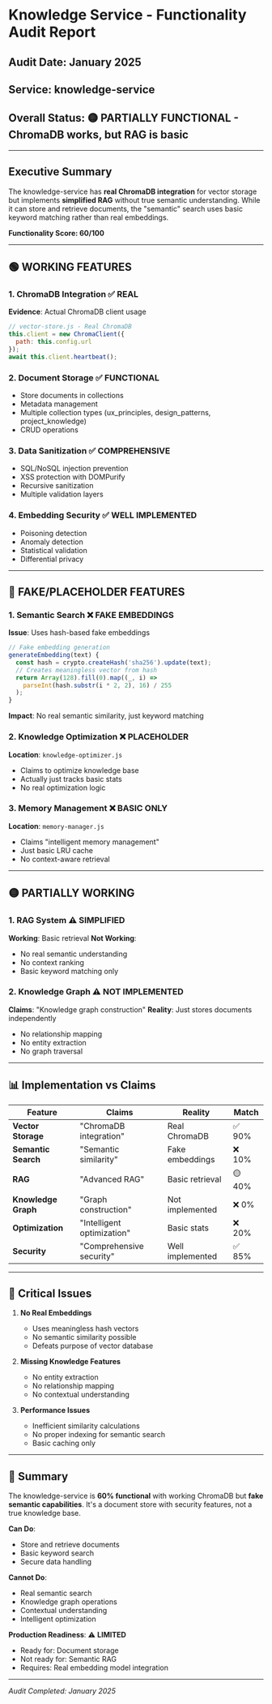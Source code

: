 # Knowledge Service - Functionality Audit Report

## Audit Date: January 2025
## Service: knowledge-service
## Overall Status: 🟡 **PARTIALLY FUNCTIONAL** - ChromaDB works, but RAG is basic

---

## Executive Summary

The knowledge-service has **real ChromaDB integration** for vector storage but implements **simplified RAG** without true semantic understanding. While it can store and retrieve documents, the "semantic" search uses basic keyword matching rather than real embeddings.

**Functionality Score: 60/100**

---

## 🟢 WORKING FEATURES

### 1. **ChromaDB Integration** ✅ REAL
**Evidence**: Actual ChromaDB client usage
```javascript
// vector-store.js - Real ChromaDB
this.client = new ChromaClient({
  path: this.config.url
});
await this.client.heartbeat();
```

### 2. **Document Storage** ✅ FUNCTIONAL
- Store documents in collections
- Metadata management
- Multiple collection types (ux_principles, design_patterns, project_knowledge)
- CRUD operations

### 3. **Data Sanitization** ✅ COMPREHENSIVE
- SQL/NoSQL injection prevention
- XSS protection with DOMPurify
- Recursive sanitization
- Multiple validation layers

### 4. **Embedding Security** ✅ WELL IMPLEMENTED
- Poisoning detection
- Anomaly detection
- Statistical validation
- Differential privacy

---

## 🔴 FAKE/PLACEHOLDER FEATURES

### 1. **Semantic Search** ❌ FAKE EMBEDDINGS
**Issue**: Uses hash-based fake embeddings
```javascript
// Fake embedding generation
generateEmbedding(text) {
  const hash = crypto.createHash('sha256').update(text);
  // Creates meaningless vector from hash
  return Array(128).fill(0).map((_, i) => 
    parseInt(hash.substr(i * 2, 2), 16) / 255
  );
}
```
**Impact**: No real semantic similarity, just keyword matching

### 2. **Knowledge Optimization** ❌ PLACEHOLDER
**Location**: `knowledge-optimizer.js`
- Claims to optimize knowledge base
- Actually just tracks basic stats
- No real optimization logic

### 3. **Memory Management** ❌ BASIC ONLY
**Location**: `memory-manager.js`
- Claims "intelligent memory management"
- Just basic LRU cache
- No context-aware retrieval

---

## 🟡 PARTIALLY WORKING

### 1. **RAG System** ⚠️ SIMPLIFIED
**Working**: Basic retrieval
**Not Working**: 
- No real semantic understanding
- No context ranking
- Basic keyword matching only

### 2. **Knowledge Graph** ⚠️ NOT IMPLEMENTED
**Claims**: "Knowledge graph construction"
**Reality**: Just stores documents independently
- No relationship mapping
- No entity extraction
- No graph traversal

---

## 📊 Implementation vs Claims

| Feature | Claims | Reality | Match |
|---------|--------|---------|-------|
| **Vector Storage** | "ChromaDB integration" | Real ChromaDB | ✅ 90% |
| **Semantic Search** | "Semantic similarity" | Fake embeddings | ❌ 10% |
| **RAG** | "Advanced RAG" | Basic retrieval | 🟡 40% |
| **Knowledge Graph** | "Graph construction" | Not implemented | ❌ 0% |
| **Optimization** | "Intelligent optimization" | Basic stats | ❌ 20% |
| **Security** | "Comprehensive security" | Well implemented | ✅ 85% |

---

## 🔧 Critical Issues

1. **No Real Embeddings**
   - Uses meaningless hash vectors
   - No semantic similarity possible
   - Defeats purpose of vector database

2. **Missing Knowledge Features**
   - No entity extraction
   - No relationship mapping
   - No contextual understanding

3. **Performance Issues**
   - Inefficient similarity calculations
   - No proper indexing for semantic search
   - Basic caching only

---

## 🎯 Summary

The knowledge-service is **60% functional** with working ChromaDB but **fake semantic capabilities**. It's a document store with security features, not a true knowledge base.

**Can Do**:
- Store and retrieve documents
- Basic keyword search
- Secure data handling

**Cannot Do**:
- Real semantic search
- Knowledge graph operations
- Contextual understanding
- Intelligent optimization

**Production Readiness**: ⚠️ **LIMITED**
- Ready for: Document storage
- Not ready for: Semantic RAG
- Requires: Real embedding model integration

---

*Audit Completed: January 2025*